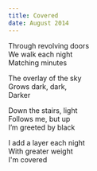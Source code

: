 ```yaml
---
title: Covered
date: August 2014
---
```


Through revolving doors</br>
We walk each night</br>
Matching minutes

The overlay of the sky</br>
Grows dark, dark,</br>
Darker

Down the stairs, light</br>
Follows me, but up</br>
I’m greeted by black

I add a layer each night</br>
With greater weight</br>
I'm covered